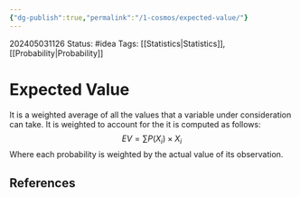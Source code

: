 ```yaml
---
{"dg-publish":true,"permalink":"/1-cosmos/expected-value/"}
---
```


202405031126
Status: #idea
Tags: [[Statistics\|Statistics]], [[Probability\|Probability]]
# Expected Value
It is a weighted average of all the values that a variable under consideration can take. It is weighted to account for the it is computed as follows:
$$
EV = \sum P(X_i)\times X_i
$$
Where each probability is weighted by the actual value of its observation.


## References
